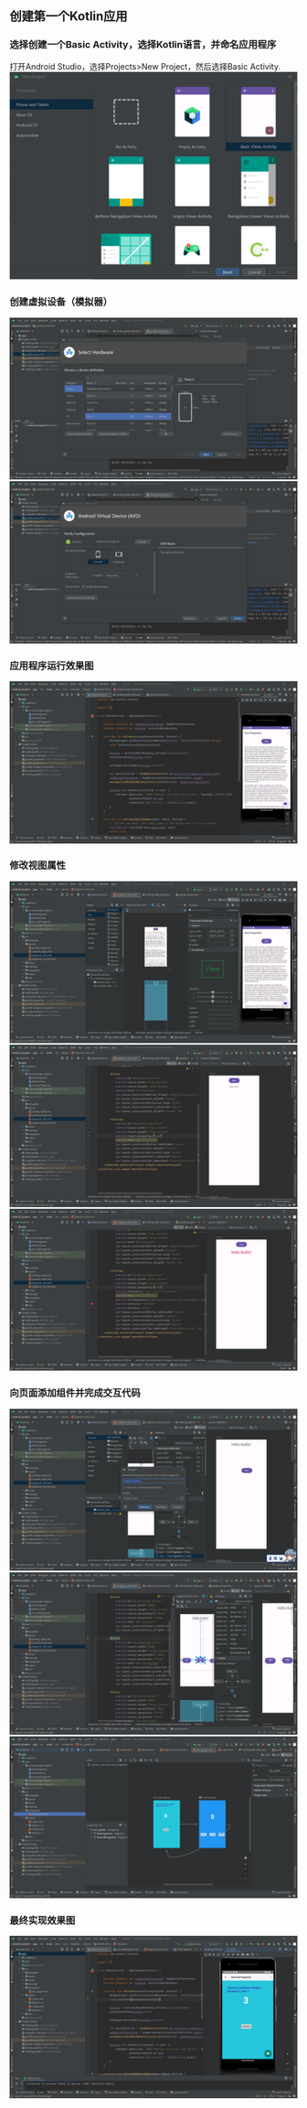 ## 创建第一个Kotlin应用
### 选择创建一个Basic Activity，选择Kotlin语言，并命名应用程序
打开Android Studio，选择Projects>New Project，然后选择Basic Activity.
![](pic/QQ图片20230602193513.png)
### 创建虚拟设备（模拟器）
![](pic/QQ图片20230602214404.png)
![](pic/QQ图片20230602214500.png)
### 应用程序运行效果图
![](pic/QQ图片20230602224921.png)
### 修改视图属性 
![](pic/QQ图片20230602225052.png)
![](pic/QQ图片20230602225941.png)
![](pic/QQ图片20230602230121.png)
### 向页面添加组件并完成交互代码
![](pic/QQ图片20230602232248.png)
![](pic/QQ图片20230602232916.png)
![](pic/QQ图片20230602235712.png)
### 最终实现效果图
![](pic/QQ图片20230603000838.png)
